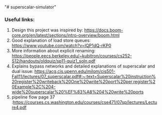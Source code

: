"# superscalar-simulator" 


### Useful links: 
1. Design this project was inspired by: https://docs.boom-core.org/en/latest/sections/intro-overview/boom.html 
1. Good explanation of load store queues: https://www.youtube.com/watch?v=IQP1dQ-rKP0 
1. More information about explicit renaming: https://people.eecs.berkeley.edu/~kubitron/courses/cs252-S12/handouts/oldquiz/sp11-quiz1_soln.pdf 
1. Explains bypass networks and detailed explanations of superscalar and dual issue: https://acg.cis.upenn.edu/milom/cis501-Fall11/lectures/07_superscalar.pdf#:~:text=Superscalar%20instruction%20register%20writeback%20One%20write%20port%20per,register%20Example%2C%204-wide%20superscalar%20%EF%83%A8%204%20write%20ports
1. pipeline flow page 37 :https://courses.cs.washington.edu/courses/cse471/07sp/lectures/Lecture4.pdf
